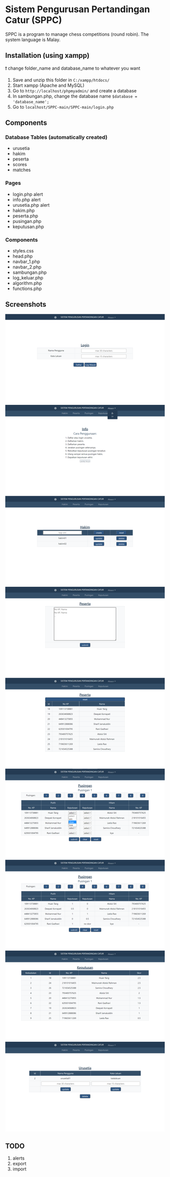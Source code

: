 # Sistem Pengurusan Pertandingan Catur (SPPC)
SPPC is a program to manage chess competitions (round robin). The system language is Malay.

## Installation (using xampp)
❗ change folder_name and database_name to whatever you want

1. Save and unzip this folder in ```C:/xampp/htdocs/```
2. Start xampp (Apache and MySQL)
3. Go to ```http://localhost/phpmyadmin/``` and create a database
4. In sambungan.php, change the database name ```$database = 'database_name';```
5. Go to ```localhost/SPPC-main/SPPC-main/login.php```

## Components
### Database Tables (automatically created)
- urusetia
- hakim
- peserta
- scores
- matches

### Pages
- login.php alert
- info.php alert
- urusetia.php alert
- hakim.php
- peserta.php
- pusingan.php
- keputusan.php

### Components
- styles.css
- head.php
- navbar_1.php
- navbar_2.php
- sambungan.php
- log_keluar.php
- algorithm.php
- functions.php

## Screenshots
![login](screenshots/login.png)
![info](screenshots/info.png)
![hakim](screenshots/hakim.png)
![peserta_sebelum](screenshots/peserta_sebelum.png)
![peserta_selepas](screenshots/peserta_selepas.png)
![pusingan_sebelum](screenshots/pusingan_sebelum.png)
![pusingan_selepas](screenshots/pusingan_selepas.png)
![keputusan](screenshots/keputusan.png)
![urusetia](screenshots/urusetia.png)

## TODO
1. alerts
2. export
3. import

